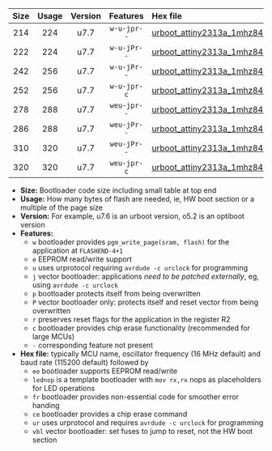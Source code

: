 |Size|Usage|Version|Features|Hex file|
|:-:|:-:|:-:|:-:|:--|
|214|224|u7.7|`w-u-jpr--`|[urboot_attiny2313a_1mhz8432_38400bps_lednop_ur_vbl.hex](https://raw.githubusercontent.com/stefanrueger/urboot.hex/main/mcus/attiny2313a/fcpu_1mhz8432/38400_bps/urboot_attiny2313a_1mhz8432_38400bps_lednop_ur_vbl.hex)|
|222|224|u7.7|`w-u-jPr--`|[urboot_attiny2313a_1mhz8432_38400bps_ur_vbl.hex](https://raw.githubusercontent.com/stefanrueger/urboot.hex/main/mcus/attiny2313a/fcpu_1mhz8432/38400_bps/urboot_attiny2313a_1mhz8432_38400bps_ur_vbl.hex)|
|242|256|u7.7|`w-u-jPr--`|[urboot_attiny2313a_1mhz8432_38400bps_lednop_fr_ur_vbl.hex](https://raw.githubusercontent.com/stefanrueger/urboot.hex/main/mcus/attiny2313a/fcpu_1mhz8432/38400_bps/urboot_attiny2313a_1mhz8432_38400bps_lednop_fr_ur_vbl.hex)|
|252|256|u7.7|`w-u-jpr-c`|[urboot_attiny2313a_1mhz8432_38400bps_lednop_fr_ce_ur_vbl.hex](https://raw.githubusercontent.com/stefanrueger/urboot.hex/main/mcus/attiny2313a/fcpu_1mhz8432/38400_bps/urboot_attiny2313a_1mhz8432_38400bps_lednop_fr_ce_ur_vbl.hex)|
|278|288|u7.7|`weu-jpr--`|[urboot_attiny2313a_1mhz8432_38400bps_ee_lednop_ur_vbl.hex](https://raw.githubusercontent.com/stefanrueger/urboot.hex/main/mcus/attiny2313a/fcpu_1mhz8432/38400_bps/urboot_attiny2313a_1mhz8432_38400bps_ee_lednop_ur_vbl.hex)|
|286|288|u7.7|`weu-jPr--`|[urboot_attiny2313a_1mhz8432_38400bps_ee_ur_vbl.hex](https://raw.githubusercontent.com/stefanrueger/urboot.hex/main/mcus/attiny2313a/fcpu_1mhz8432/38400_bps/urboot_attiny2313a_1mhz8432_38400bps_ee_ur_vbl.hex)|
|310|320|u7.7|`weu-jPr--`|[urboot_attiny2313a_1mhz8432_38400bps_ee_lednop_fr_ur_vbl.hex](https://raw.githubusercontent.com/stefanrueger/urboot.hex/main/mcus/attiny2313a/fcpu_1mhz8432/38400_bps/urboot_attiny2313a_1mhz8432_38400bps_ee_lednop_fr_ur_vbl.hex)|
|320|320|u7.7|`weu-jpr-c`|[urboot_attiny2313a_1mhz8432_38400bps_ee_lednop_fr_ce_ur_vbl.hex](https://raw.githubusercontent.com/stefanrueger/urboot.hex/main/mcus/attiny2313a/fcpu_1mhz8432/38400_bps/urboot_attiny2313a_1mhz8432_38400bps_ee_lednop_fr_ce_ur_vbl.hex)|

- **Size:** Bootloader code size including small table at top end
- **Usage:** How many bytes of flash are needed, ie, HW boot section or a multiple of the page size
- **Version:** For example, u7.6 is an urboot version, o5.2 is an optiboot version
- **Features:**
  + `w` bootloader provides `pgm_write_page(sram, flash)` for the application at `FLASHEND-4+1`
  + `e` EEPROM read/write support
  + `u` uses urprotocol requiring `avrdude -c urclock` for programming
  + `j` vector bootloader: applications *need to be patched externally*, eg, using `avrdude -c urclock`
  + `p` bootloader protects itself from being overwritten
  + `P` vector bootloader only: protects itself and reset vector from being overwritten
  + `r` preserves reset flags for the application in the register R2
  + `c` bootloader provides chip erase functionality (recommended for large MCUs)
  + `-` corresponding feature not present
- **Hex file:** typically MCU name, oscillator frequency (16 MHz default) and baud rate (115200 default) followed by
  + `ee` bootloader supports EEPROM read/write
  + `lednop` is a template bootloader with `mov rx,rx` nops as placeholders for LED operations
  + `fr` bootloader provides non-essential code for smoother error handing
  + `ce` bootloader provides a chip erase command
  + `ur` uses urprotocol and requires `avrdude -c urclock` for programming
  + `vbl` vector bootloader: set fuses to jump to reset, not the HW boot section
